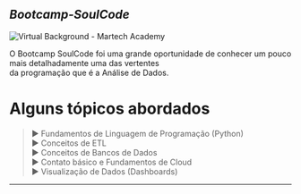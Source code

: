 ## _Bootcamp-SoulCode_

![Virtual Background - Martech Academy](https://github.com/rodolfofps/Bootcamp-SoulCode/assets/105891609/cdb35ea1-88ff-4b33-a465-73caab54804c)


O Bootcamp SoulCode foi uma grande oportunidade de conhecer um pouco mais detalhadamente uma das vertentes <br>
da programação que é a Análise de Dados.

# Alguns tópicos abordados 
<blockquote>
▶ Fundamentos de Linguagem de Programação (Python) <br>
▶ Conceitos de ETL <br>
▶ Conceitos de Bancos de Dados <br>
▶ Contato básico e Fundamentos de Cloud <br>
▶ Visualização de Dados (Dashboards)
</blockquote>

<hr>

